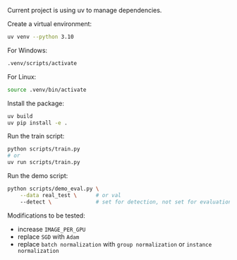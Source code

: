 Current project is using uv to manage dependencies.

Create a virtual environment:
```bash
uv venv --python 3.10
```

For Windows:
```bash
.venv/scripts/activate
```

For Linux:
```bash
source .venv/bin/activate
```

Install the package:
```bash
uv build
uv pip install -e .
```

Run the train script:
```bash
python scripts/train.py
# or
uv run scripts/train.py
```

Run the demo script:
```bash
python scripts/demo_eval.py \
    --data real_test \      # or val
    --detect \              # set for detection, not set for evaluation
```


Modifications to be tested:
- increase `IMAGE_PER_GPU`
- replace `SGD` with `Adam`
- replace `batch normalization` with `group normalization` or `instance normalization`